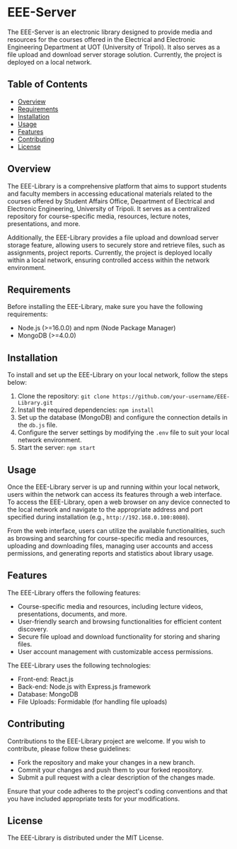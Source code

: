 # EEE-Server

The EEE-Server is an electronic library designed to provide media and resources for the courses offered in the Electrical and Electronic Engineering Department at UOT (University of Tripoli). It also serves as a file upload and download server storage solution. Currently, the project is deployed on a local network.

## Table of Contents

- [Overview](#overview)
- [Requirements](#requirements)
- [Installation](#installation)
- [Usage](#usage)
- [Features](#features)
- [Contributing](#contributing)
- [License](#license)

## Overview

The EEE-Library is a comprehensive platform that aims to support students and faculty members in accessing educational materials related to the courses offered by Student Affairs Office, Department of Electrical and Electronic Engineering, University of Tripoli. It serves as a centralized repository for course-specific media, resources, lecture notes, presentations, and more.

Additionally, the EEE-Library provides a file upload and download server storage feature, allowing users to securely store and retrieve files, such as assignments, project reports. Currently, the project is deployed locally within a local network, ensuring controlled access within the network environment.

## Requirements

Before installing the EEE-Library, make sure you have the following requirements:

- Node.js (>=16.0.0) and npm (Node Package Manager)
- MongoDB (>=4.0.0)

## Installation

To install and set up the EEE-Library on your local network, follow the steps below:

1. Clone the repository: `git clone https://github.com/your-username/EEE-Library.git`
2. Install the required dependencies: `npm install`
3. Set up the database (MongoDB) and configure the connection details in the `db.js` file.
4. Configure the server settings by modifying the `.env` file to suit your local network environment.
5. Start the server: `npm start`

## Usage

Once the EEE-Library server is up and running within your local network, users within the network can access its features through a web interface. To access the EEE-Library, open a web browser on any device connected to the local network and navigate to the appropriate address and port specified during installation (e.g., `http://192.168.0.100:8080`).

From the web interface, users can utilize the available functionalities, such as browsing and searching for course-specific media and resources, uploading and downloading files, managing user accounts and access permissions, and generating reports and statistics about library usage.

## Features

The EEE-Library offers the following features:

- Course-specific media and resources, including lecture videos, presentations, documents, and more.
- User-friendly search and browsing functionalities for efficient content discovery.
- Secure file upload and download functionality for storing and sharing files.
- User account management with customizable access permissions.

The EEE-Library uses the following technologies:

- Front-end: React.js
- Back-end: Node.js with Express.js framework
- Database: MongoDB
- File Uploads: Formidable (for handling file uploads)

## Contributing

Contributions to the EEE-Library project are welcome. If you wish to contribute, please follow these guidelines:

- Fork the repository and make your changes in a new branch.
- Commit your changes and push them to your forked repository.
- Submit a pull request with a clear description of the changes made.

Ensure that your code adheres to the project's coding conventions and that you have included appropriate tests for your modifications.

## License

The EEE-Library is distributed under the MIT License.

